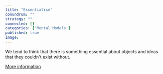 ```yaml
---
title: "Essentialism"
conundrum: ""
strategy: ""
connected: []
categories: ['Mental Models']
published: true
image: 
---
```


We tend to think that there is something essential about objects and ideas that they couldn't exist without. 

[More information](https://en.wikipedia.org/wiki/Essentialism)


